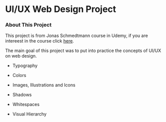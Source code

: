 # UI/UX Web Design Project

### About This Project

This project is from Jonas Schmedtmann course in Udemy, if you are intereest in the course click [here](https://www.udemy.com/course/design-and-develop-a-killer-website-with-html5-and-css3/).

The main goal of this project was to put into practice the concepts of UI/UX on web design.

+ Typography

+ Colors

+ Images, Illustrations and Icons

+ Shadows 

+ Whitespaces

+ Visual Hierarchy
